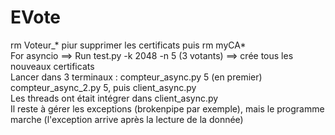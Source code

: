 # EVote

rm Voteur_* piur supprimer les certificats puis rm myCA*  
For asyncio ==> Run test.py -k 2048 -n 5 (3 votants) ==> crée tous les nouveaux certificats  
Lancer dans 3 terminaux : compteur_async.py 5 (en premier) compteur_async_2.py 5, puis client_async.py  
Les threads ont était intégrer dans client_async.py     
Il reste à gérer les exceptions (brokenpipe par exemple), mais le programme marche (l'exception arrive après la lecture de la donnée)
